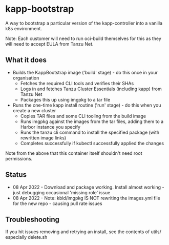 # kapp-bootstrap

A way to bootstrap a particular version of the kapp-controller into a vanilla
k8s environment.

Note: Each customer will need to run oci-build themselves for this as they
will need to accept EULA from Tanzu Net.

## What it does

- Builds the KappBootstrap image ('build' stage) - do this once in your organisation
  - Fetches the required CLI tools and verifies their SHAs
  - Logs in and fetches Tanzu Cluster Essentials (including kapp) from Tanzu Net
  - Packages this up using imgpkg to a tar file
- Runs the one-time kapp install routine ('run' stage) - do this when you create a new cluster
  - Copies TAR files and some CLI tooling from the build image
  - Runs imgpkg against the images from the tar files, adding them to a Harbor instance you specify
  - Runs the tanzu cli command to install the specified package (with rewritten image links)
  - Completes successfully if kubectl successfully applied the changes

Note from the above that this container itself shouldn't need root permissions.

## Status

- 08 Apr 2022 - Download and package working. Install almost working - just debugging occasional 'missing role' issue
- 08 Apr 2022 - Note: kbld/imgpkg IS NOT rewriting the images.yml file for the new repo - causing pull rate issues

## Troubleshooting

If you hit issues removing and retrying an install, see the contents of utils/ especially delete.sh

